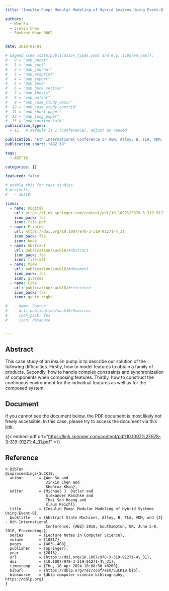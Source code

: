 ```yaml
---
title: "Insulin Pump: Modular Modeling of Hybrid Systems Using Event-B"

authors:
  - Wen Su
  - Jinxin Chen
  - Shehroz Khan 0002


date: 2018-01-01

# Legend (see /data/publication_types.yaml and e.g. i18n/en.yaml): 
#   0 = "pub_uncat"
#   1 = "pub_conf"
#   2 = "pub_journal"
#   3 = "pub_preprint"
#   4 = "pub_report"
#   5 = "pub_book"
#   6 = "pub_book_section"
#   7 = "pub_thesis"
#   8 = "pub_patent"
#   9 = "pub_case_study_descr"
#  10 = "pub_case_study_contrib"
#  11 = "pub_short_paper"
#  12 = "pub_long_paper"
#  13 = "pub_invited_talk"
publication_types:
  - 11   # default is 1 (conference), adjust as needed

publication: "6th International Conference on ASM, Alloy, B, TLA, VDM, and Z (ABZ'18)"
publication_short: "ABZ'18"

tags:
  - ABZ'18

categories: []

featured: false

# enable this for case studies
# projects:
#   - abz18

links:
  - name: Digital
    url: https://link.springer.com/content/pdf/10.1007%2F978-3-319-91271-4_31.pdf
    icon_pack: fas
    icon: file-pdf
  - name: Printed
    url: https://doi.org/10.1007/978-3-319-91271-4_31
    icon_pack: fas
    icon: book
  - name: Abstract
    url: publication/suck18/#abstract
    icon_pack: fas
    icon: file-alt
  - name: View
    url: publication/suck18/#document
    icon_pack: fas
    icon: glasses
  - name: Cite
    url: publication/suck18/#reference
    icon_pack: fas
    icon: quote-right

#   - name: Source
#     url: publication/suck18/#sources
#     icon_pack: fas
#     icon: database


---
```


## Abstract

This case study of an insulin pump is to describe our solution of the following difficulties. Firstly, how to model features to obtain a family of products. Secondly, how to handle complex constraints and synchronization of components when composing features. Thirdly, how to construct the continuous environment for the individual features as well as for the composed system.

## Document

If you cannot see the document below, the PDF document is most likely not freely accessible. In this case, please try to access the document via this <a href="https://link.springer.com/content/pdf/10.1007%2F978-3-319-91271-4_31.pdf">link</a>.

{{< embed-pdf url="https://link.springer.com/content/pdf/10.1007%2F978-3-319-91271-4_31.pdf" >}}

## Reference

```
% BibTex
@inproceedings{SuCK18,
  author       = {Wen Su and
                  Jinxin Chen and
                  Shehroz Khan},
  editor       = {Michael J. Butler and
                  Alexander Raschke and
                  Thai Son Hoang and
                  Klaus Reichl},
  title        = {Insulin Pump: Modular Modeling of Hybrid Systems Using Event-B},
  booktitle    = {Abstract State Machines, Alloy, B, TLA, VDM, and {Z} - 6th International
                  Conference, {ABZ} 2018, Southampton, UK, June 5-8, 2018, Proceedings},
  series       = {Lecture Notes in Computer Science},
  volume       = {10817},
  pages        = {403--408},
  publisher    = {Springer},
  year         = {2018},
  url          = {https://doi.org/10.1007/978-3-319-91271-4\_31},
  doi          = {10.1007/978-3-319-91271-4\_31},
  timestamp    = {Thu, 18 Apr 2024 10:08:30 +0200},
  biburl       = {https://dblp.org/rec/conf/asm/SuCK18.bib},
  bibsource    = {dblp computer science bibliography, https://dblp.org}
}


```

<!-- # add information for case study papers (if available)
## Sources

- **Used formal method:**
  [ASM](/method/asm)
- **Resources and tools:**
  Asmeta

For more information, please contact the <a href ="mailto:silvia.bonfanti@unibg.it;arcaini@nii.ac.jp;angelo.gargantini@unibg.it;scandurra@unibg.it;elvinia.riccobene@unimi.it">authors</a>-->

